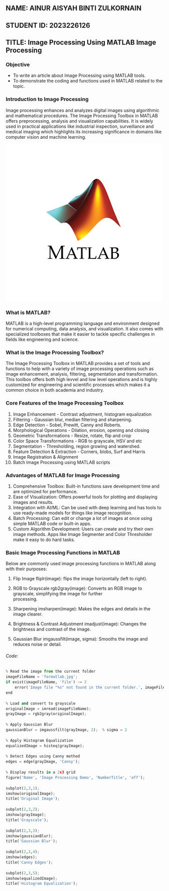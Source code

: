 ## NAME: AINUR AISYAH BINTI ZULKORNAIN
## STUDENT ID: 2023226126
## TITLE: Image Processing Using MATLAB Image Processing

### Objective 
- To write an article about Image Processing using MATLAB tools.
- To demonstrate the coding and functions used in MATLAB related to the topic.

### Introduction to Image Processing
Image processing enhances and analyzes digital images using algorithmic and mathematical procedures. The Image Processing Toolbox in MATLAB offers preprocessing, analysis and visualization capabilities. It is widely used in practical applications like industrial inspection, surveillance and medical imaging which highlights its increasing significance in domains like computer vision and machine learning.

 
![unnamed.png](https://github.com/addff/2503-ITT440/blob/main/10%25%20Individual%20Assignment/M3CS2554A/AINUR%20AISYAH%20BINTI%20ZULKORNAIN%EF%80%8D/matlabpic.png)

### What is MATLAB?
MATLAB is a high-level programming language and environment designed for numerical computing, data analysis, and visualization. It also comes with specialized toolboxes that make it easier to tackle specific challenges in fields like engineering and science.

### What is the Image Processing Toolbox?

The Image Processing Toolbox in MATLAB provides a set of tools and functions to help with a variety of image processing operations such as image enhancement, analysis, filtering, segmentation and transformation. This toolbox offers both high levvel and low level operations and is highly customized for engineering and scientific processes which makes it a common choice in both academia and industry.

### Core Features of the Image Processing Toolbox

1. Image Enhancement - Contrast adjustment, histogram equalization
2. Filtering - Gaussian blur, median filtering and sharpening.
3. Edge Detection - Sobel, Prewitt, Canny and Roberts.
4. Morphological Operations - Dilation, erosion, opening and closing
5. Geometric Transformations - Resize, rotate, flip and crop
6. Color Space Transformations - RGB to grayscale, HSV and etc
7. Segmentation - Thresholding, region growing and watershed.
8. Feature Detection & Extraction - Corners, blobs, Surf and Harris
9. Image Registration & Alignment
10. Batch Image Processing using MATLAB scripts

### Advantages of MATLAB for Image Processing

1. Comprehensive Toolbox: Built-in functions save development time and are optimized for performance.
2. Ease of Visualization: Offers powerful tools for plotting and displaying images and results.
3. Integration with AI/ML: Can be used with deep learning and has tools to use ready-made models for things like image recognition.
4. Batch Processing: Can edit or change a lot of images at once using simple MATLAB code or built-in apps.
5. Custom Algorithm Development: Users can create and try their own image methods. Apps like Image Segmenter and Color Thresholder make it easy to do hard tasks.

### Basic Image Processing Functions in MATLAB

Below are commonly used image processing functions in MATLAB along with their purposes:

1. Flip Image
  fliplr(image): flips the image horizontally (left to right).

3. RGB to Grayscale
   rgb2gray(image): Converts an RGB image to grayscale, simplifying the image for further   
   processing.

4. Sharpening
   imsharpen(image): Makes the edges and details in the image clearer.

5. Brightness & Contrast Adjustment
   imadjust(image): Changes the brightness and contrast of the image.

6. Gaussian Blur
imgaussfilt(image, sigma): Smooths the image and reduces noise or detail.

###### Code:
```py
% Read the image from the current folder
imageFileName = 'formatlab.jpg';  
if exist(imageFileName, 'file') ~= 2
    error('Image file "%s" not found in the current folder.', imageFileName);
end

% Load and convert to grayscale
originalImage = imread(imageFileName);
grayImage = rgb2gray(originalImage);

% Apply Gaussian Blur
gaussianBlur = imgaussfilt(grayImage, 2);  % sigma = 2

% Apply Histogram Equalization
equalizedImage = histeq(grayImage);

% Detect Edges using Canny method
edges = edge(grayImage, 'Canny');

% Display results in a 2x3 grid
figure('Name', 'Image Processing Demo', 'NumberTitle', 'off');

subplot(2,3,1);
imshow(originalImage);
title('Original Image');

subplot(2,3,2);
imshow(grayImage);
title('Grayscale');

subplot(2,3,3);
imshow(gaussianBlur);
title('Gaussian Blur');

subplot(2,3,4);
imshow(edges);
title('Canny Edges');

subplot(2,3,5);
imshow(equalizedImage);
title('Histogram Equalization');


